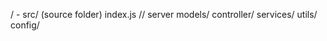 /
    - src/ (source folder)
        index.js // server
        models/
        controller/
        services/
        utils/
        config/
